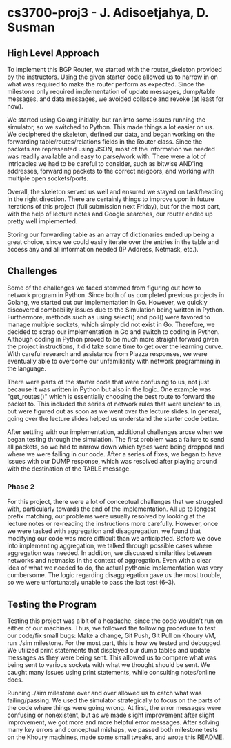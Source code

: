 # cs3700-proj3 - J. Adisoetjahya, D. Susman

## High Level Approach

To implement this BGP Router, we started with the router_skeleton provided by the instructors. Using the given starter code allowed us to narrow in on what was required to make the router perform as expected.
Since the milestone only required implementation of update messages, dump/table messages, and data messages, we avoided collasce and revoke (at least for now).

We started using Golang initially, but ran into some issues running the simulator, so we switched to Python. This made things a lot easier on us. We deciphered the skeleton, defined our data, and began working
on the forwarding table/routes/relations fields in the Router class. Since the packets are represented using JSON, most of the information we needed was readily available and easy to parse/work with. There were
a lot of intricacies we had to be careful to consider, such as bitwise AND'ing addresses, forwarding packets to the correct neigbors, and working with multiple open sockets/ports.

Overall, the skeleton served us well and ensured we stayed on task/heading in the right direction. There are certainly things to improve upon in future iterations of this project (full submission next Friday),
but for the most part, with the help of lecture notes and Google searches, our router ended up pretty well implemented.

Storing our forwarding table as an array of dictionaries ended up being a great choice, since we could easily iterate over the entries in the table and access any and all information needed (IP Address, Netmask, etc.).

## Challenges

Some of the challenges we faced stemmed from figuring out how to network program in Python. Since both of us completed previous projects in Golang, we started out our implementation in Go. However, we quickly discovered combability issues due to the Simulation being written in Python. Furthermore, methods such as using select() and poll() were favored to manage multiple sockets, which simply did not exist in Go. Therefore, we decided to scrap our implementation in Go and switch to coding in Python. Although coding in Python proved to be much more straight forward given the project instructions, it did take some time to get over the learning curve. With careful research and assistance from Piazza responses, we were eventually able to overcome our unfamiliarity with network programming in the language.

There were parts of the starter code that were confusing to us, not just because it was written in Python but also in the logic. One example was "get_routes()" which is essentially choosing the best route to forward the packet to. This included the series of network rules that were unclear to us, but were figured out as soon as we went over the lecture slides. In general, going over the lecture slides helped us understand the starter code better.

After settling with our implementation, additional challenges arose when we began testing through the simulation. The first problem was a failure to send all packets, so we had to narrow down which types were being dropped and where we were failing in our code. After a series of fixes, we began to have issues with our DUMP response, which was resolved after playing around with the destination of the TABLE message.

### Phase 2
For this project, there were a lot of conceptual challenges that we struggled with, particularly towards the end of the implementation. All up to longest prefix matching, our problems were usually resolved by looking at the lecture notes or re-reading the instructions more carefully. However, once we were tasked with aggregation and disaggregation, we found that modifying our code was more difficult than we anticipated. Before we dove into implementing aggregation, we talked through possible cases where aggregation was needed. In addition, we discussed similarities between networks and netmasks in the context of aggregation. Even with a clear idea of what we needed to do, the actual pythonic implementation was very cumbersome. The logic regarding disaggregation gave us the most trouble, so we were unfortunately unable to pass the last test (6-3).

## Testing the Program

Testing this project was a bit of a headache, since the code wouldn't run on either of our machines. Thus, we followed the following procedure to test our code/fix small bugs: Make a change, Git Push, Git Pull on
Khoury VM, run ./sim milestone. For the most part, this is how we tested and debugged. We utilized print statements that displayed our dump tables and update messages as they were being sent. This allowed us
to compare what was being sent to various sockets with what we thought should be sent. We caught many issues using print statements, while consulting notes/online docs.

Running ./sim milestone over and over allowed us to catch what was failing/passing. We used the simulator strategically to focus on the parts of the code where things were going wrong. At first, the error messages
were confusing or nonexistent, but as we made slight improvement after slight improvement, we got more and more helpful error messages. After solving many key errors and conceptual mishaps, we passed both milestone
tests on the Khoury machines, made some small tweaks, and wrote this README.
